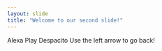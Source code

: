```yaml
---
layout: slide
title: "Welcome to our second slide!"
---
```

Alexa Play Despacito
Use the left arrow to go back!

